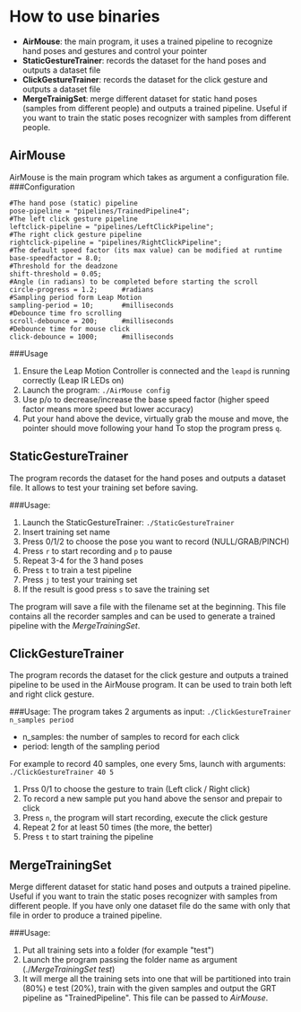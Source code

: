 How to use binaries
=======
 
* **AirMouse**: the main program, it uses a trained pipeline to recognize hand poses and gestures and control your pointer
* **StaticGestureTrainer**: records the dataset for the hand poses and outputs a dataset file
* **ClickGestureTrainer**: records the dataset for the click gesture and outputs a dataset file
* **MergeTrainigSet**: merge different dataset for static hand poses (samples from different people) and outputs a trained pipeline. Useful if you want to train the static poses recognizer with samples from different people.

AirMouse
--------
AirMouse is the main program which takes as argument a configuration file.
###Configuration
```
#The hand pose (static) pipeline
pose-pipeline = "pipelines/TrainedPipeline4";
#The left click gesture pipeline
leftclick-pipeline = "pipelines/LeftClickPipeline";
#The right click gesture pipeline
rightclick-pipeline = "pipelines/RightClickPipeline";
#The default speed factor (its max value) can be modified at runtime
base-speedfactor = 8.0;
#Threshold for the deadzone
shift-threshold = 0.05;
#Angle (in radians) to be completed before starting the scroll
circle-progress = 1.2;		#radians
#Sampling period form Leap Motion
sampling-period = 10;		#milliseconds
#Debounce time fro scrolling
scroll-debounce = 200; 		#milliseconds
#Debounce time for mouse click
click-debounce = 1000;		#milliseconds
```

###Usage
1. Ensure the Leap Motion Controller is connected and the `leapd` is running correctly (Leap IR LEDs on)
2. Launch the program: `./AirMouse config`
3. Use p/o to decrease/increase the base speed factor (higher speed factor means more speed but lower accuracy)
4. Put your hand above the device, virtually grab the mouse and move, the pointer should move following your hand
To stop the program press `q`.

StaticGestureTrainer
--------
The program records the dataset for the hand poses and outputs a dataset file.
It allows to test your training set before saving.

###Usage:
1. Launch the StaticGestureTrainer: `./StaticGestureTrainer`
2. Insert training set name
3. Press 0/1/2 to choose the pose you want to record (NULL/GRAB/PINCH)
4. Press `r` to start recording and `p` to pause 
5. Repeat 3-4 for the 3 hand poses
6. Press `t` to train a test pipeline
7. Press `j` to test your training set
8. If the result is good press `s` to save the training set  

The program will save a file with the filename set at the beginning. This file contains all the recorder samples and can be used to generate a trained pipeline with the *MergeTrainingSet*.

ClickGestureTrainer
--------
The program records the dataset for the click gesture and outputs a trained pipeline to be used in the AirMouse program.
It can be used to train both left and right click gesture.

###Usage:
The program takes 2 arguments as input: `./ClickGestureTrainer n_samples period`
* n_samples: the number of samples to record for each click
* period: length of the sampling period

For example to record 40 samples, one every 5ms, launch with arguments: `./ClickGestureTrainer 40 5`

1. Prss 0/1 to choose the gesture to train (Left click / Right click)
2. To record a new sample put you hand above the sensor and prepair to click
2. Press `n`, the program will start recording, execute the click gesture
3. Repeat 2 for at least 50 times (the more, the better)
4. Press `t` to start training the pipeline

MergeTrainingSet
--------
Merge different dataset for static hand poses and outputs a trained pipeline. Useful if you want to train the static poses recognizer with samples from different people. If you have only one dataset file do the same with only that file in order to produce a trained pipeline.

###Usage:
1. Put all training sets into a folder (for example "test")
2. Launch the program passing the folder name as argument (./*MergeTrainingSet test*)
3. It will merge all the training sets into one that will be partitioned into train (80%) e test (20%), train with the given samples and output  the GRT pipeline as "TrainedPipeline". This file can be passed to *AirMouse*.

